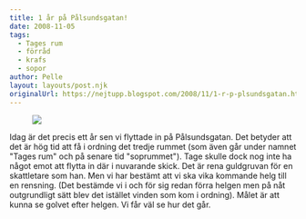 ```yaml
---
title: 1 år på Pålsundsgatan!
date: 2008-11-05
tags: 
  - Tages rum
  - förråd
  - krafs
  - sopor	
author: Pelle
layout: layouts/post.njk
originalUrl: https://nejtupp.blogspot.com/2008/11/1-r-p-plsundsgatan.html
---
```


<figure>
  <img src="../../../img/2008/11/_MG_8868_1024pix.jpg">
</figure>

Idag är det precis ett år sen vi flyttade in på Pålsundsgatan. Det betyder att det är hög tid att få i ordning det tredje rummet (som även går under namnet "Tages rum" och på senare tid "soprummet"). Tage skulle dock nog inte ha något emot att flytta in där i nuvarande skick. Det är rena guldgruvan för en skattletare som han. Men vi har bestämt att vi ska vika kommande helg till en rensning. (Det bestämde vi i och för sig redan förra helgen men på nåt outgrundligt sätt blev det istället vinden som kom i ordning). Målet är att kunna se golvet efter helgen. Vi får väl se hur det går.
